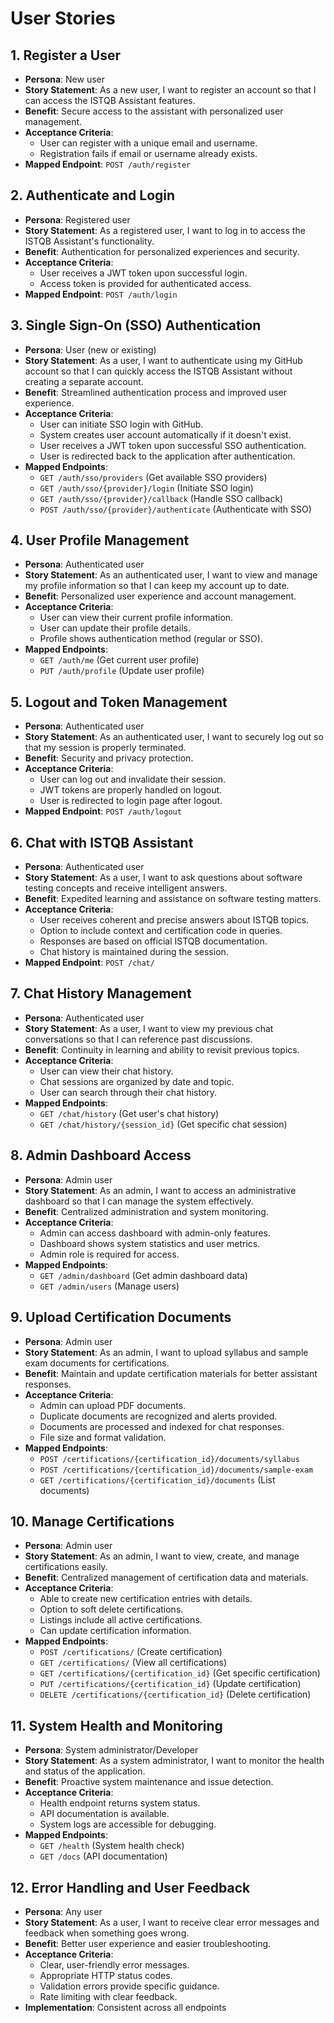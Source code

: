 # User Stories

## 1. Register a User
- **Persona**: New user
- **Story Statement**: As a new user, I want to register an account so that I can access the ISTQB Assistant features.
- **Benefit**: Secure access to the assistant with personalized user management.
- **Acceptance Criteria**:
  - User can register with a unique email and username.
  - Registration fails if email or username already exists.
- **Mapped Endpoint**: `POST /auth/register`

## 2. Authenticate and Login
- **Persona**: Registered user
- **Story Statement**: As a registered user, I want to log in to access the ISTQB Assistant's functionality.
- **Benefit**: Authentication for personalized experiences and security.
- **Acceptance Criteria**:
  - User receives a JWT token upon successful login.
  - Access token is provided for authenticated access.
- **Mapped Endpoint**: `POST /auth/login`

## 3. Single Sign-On (SSO) Authentication
- **Persona**: User (new or existing)
- **Story Statement**: As a user, I want to authenticate using my GitHub account so that I can quickly access the ISTQB Assistant without creating a separate account.
- **Benefit**: Streamlined authentication process and improved user experience.
- **Acceptance Criteria**:
  - User can initiate SSO login with GitHub.
  - System creates user account automatically if it doesn't exist.
  - User receives a JWT token upon successful SSO authentication.
  - User is redirected back to the application after authentication.
- **Mapped Endpoints**: 
  - `GET /auth/sso/providers` (Get available SSO providers)
  - `GET /auth/sso/{provider}/login` (Initiate SSO login)
  - `GET /auth/sso/{provider}/callback` (Handle SSO callback)
  - `POST /auth/sso/{provider}/authenticate` (Authenticate with SSO)

## 4. User Profile Management
- **Persona**: Authenticated user
- **Story Statement**: As an authenticated user, I want to view and manage my profile information so that I can keep my account up to date.
- **Benefit**: Personalized user experience and account management.
- **Acceptance Criteria**:
  - User can view their current profile information.
  - User can update their profile details.
  - Profile shows authentication method (regular or SSO).
- **Mapped Endpoints**:
  - `GET /auth/me` (Get current user profile)
  - `PUT /auth/profile` (Update user profile)

## 5. Logout and Token Management
- **Persona**: Authenticated user
- **Story Statement**: As an authenticated user, I want to securely log out so that my session is properly terminated.
- **Benefit**: Security and privacy protection.
- **Acceptance Criteria**:
  - User can log out and invalidate their session.
  - JWT tokens are properly handled on logout.
  - User is redirected to login page after logout.
- **Mapped Endpoint**: `POST /auth/logout`

## 6. Chat with ISTQB Assistant
- **Persona**: Authenticated user
- **Story Statement**: As a user, I want to ask questions about software testing concepts and receive intelligent answers.
- **Benefit**: Expedited learning and assistance on software testing matters.
- **Acceptance Criteria**:
  - User receives coherent and precise answers about ISTQB topics.
  - Option to include context and certification code in queries.
  - Responses are based on official ISTQB documentation.
  - Chat history is maintained during the session.
- **Mapped Endpoint**: `POST /chat/`

## 7. Chat History Management
- **Persona**: Authenticated user
- **Story Statement**: As a user, I want to view my previous chat conversations so that I can reference past discussions.
- **Benefit**: Continuity in learning and ability to revisit previous topics.
- **Acceptance Criteria**:
  - User can view their chat history.
  - Chat sessions are organized by date and topic.
  - User can search through their chat history.
- **Mapped Endpoints**:
  - `GET /chat/history` (Get user's chat history)
  - `GET /chat/history/{session_id}` (Get specific chat session)

## 8. Admin Dashboard Access
- **Persona**: Admin user
- **Story Statement**: As an admin, I want to access an administrative dashboard so that I can manage the system effectively.
- **Benefit**: Centralized administration and system monitoring.
- **Acceptance Criteria**:
  - Admin can access dashboard with admin-only features.
  - Dashboard shows system statistics and user metrics.
  - Admin role is required for access.
- **Mapped Endpoints**:
  - `GET /admin/dashboard` (Get admin dashboard data)
  - `GET /admin/users` (Manage users)

## 9. Upload Certification Documents
- **Persona**: Admin user
- **Story Statement**: As an admin, I want to upload syllabus and sample exam documents for certifications.
- **Benefit**: Maintain and update certification materials for better assistant responses.
- **Acceptance Criteria**:
  - Admin can upload PDF documents.
  - Duplicate documents are recognized and alerts provided.
  - Documents are processed and indexed for chat responses.
  - File size and format validation.
- **Mapped Endpoints**:
  - `POST /certifications/{certification_id}/documents/syllabus`
  - `POST /certifications/{certification_id}/documents/sample-exam`
  - `GET /certifications/{certification_id}/documents` (List documents)

## 10. Manage Certifications
- **Persona**: Admin user
- **Story Statement**: As an admin, I want to view, create, and manage certifications easily.
- **Benefit**: Centralized management of certification data and materials.
- **Acceptance Criteria**:
  - Able to create new certification entries with details.
  - Option to soft delete certifications.
  - Listings include all active certifications.
  - Can update certification information.
- **Mapped Endpoints**:
  - `POST /certifications/` (Create certification)
  - `GET /certifications/` (View all certifications)
  - `GET /certifications/{certification_id}` (Get specific certification)
  - `PUT /certifications/{certification_id}` (Update certification)
  - `DELETE /certifications/{certification_id}` (Delete certification)

## 11. System Health and Monitoring
- **Persona**: System administrator/Developer
- **Story Statement**: As a system administrator, I want to monitor the health and status of the application.
- **Benefit**: Proactive system maintenance and issue detection.
- **Acceptance Criteria**:
  - Health endpoint returns system status.
  - API documentation is available.
  - System logs are accessible for debugging.
- **Mapped Endpoints**:
  - `GET /health` (System health check)
  - `GET /docs` (API documentation)

## 12. Error Handling and User Feedback
- **Persona**: Any user
- **Story Statement**: As a user, I want to receive clear error messages and feedback when something goes wrong.
- **Benefit**: Better user experience and easier troubleshooting.
- **Acceptance Criteria**:
  - Clear, user-friendly error messages.
  - Appropriate HTTP status codes.
  - Validation errors provide specific guidance.
  - Rate limiting with clear feedback.
- **Implementation**: Consistent across all endpoints

